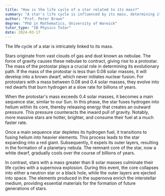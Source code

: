 ```yaml
---
title: "How is the life cycle of a star related to its mass?"
summary: "A star's life cycle is influenced by its mass, determining its formation, evolution, and eventual fate, with more massive stars having shorter, more dramatic life spans compared to smaller ones."
author: "Prof. Peter Brown"
degree: "PhD in Mathematics, University of Warwick"
tutor_type: "IB Physics Tutor"
date: 2024-03-17
---
```


The life cycle of a star is intricately linked to its mass.

Stars originate from vast clouds of gas and dust known as nebulae. The force of gravity causes these nebulae to contract, giving rise to a protostar. The mass of the protostar plays a crucial role in determining its evolutionary path. If the mass of the protostar is less than $0.08$ solar masses, it will develop into a brown dwarf, which never initiates nuclear fusion. For protostars with a mass between $0.08$ and $0.4$ solar masses, they evolve into red dwarfs that burn hydrogen at a slow rate for billions of years.

When the protostar's mass exceeds $0.4$ solar masses, it becomes a main sequence star, similar to our Sun. In this phase, the star fuses hydrogen into helium within its core, thereby releasing energy that creates an outward pressure. This pressure counteracts the inward pull of gravity. Notably, more massive stars are hotter, brighter, and consume their fuel at a much faster rate.

Once a main sequence star depletes its hydrogen fuel, it transitions to fusing helium into heavier elements. This process leads to the star expanding into a red giant. Subsequently, it expels its outer layers, resulting in the formation of a planetary nebula. The remnant core of the star, now a white dwarf, gradually cools over the course of billions of years.

In contrast, stars with a mass greater than $8$ solar masses culminate their life cycles with a supernova explosion. During this event, the core collapses into either a neutron star or a black hole, while the outer layers are ejected into space. The elements produced in the supernova enrich the interstellar medium, providing essential materials for the formation of future generations of stars.
    